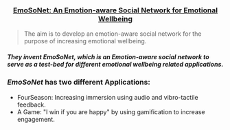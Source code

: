 <h3 align="center"><a href="https://amrmkayid.github.io/ResearchPapers/Affective%20Computing/Human%20Human%20Interaction/CHIworkshop.pdf">EmoSoNet: An Emotion-aware Social Network for Emotional Wellbeing</a></h3>

> The aim is to develop an emotion-aware social network for the purpose of increasing emotional wellbeing.

##### They invent *EmoSoNet*, which is an Emotion-aware social network to serve as a test-bed for different emotional wellbeing related applications.

### *EmoSoNet* has two different Applications:
- FourSeason: Increasing immersion using audio and vibro-tactile feedback.
- A Game: "I win if you are happy" by using gamification to increase engagement.